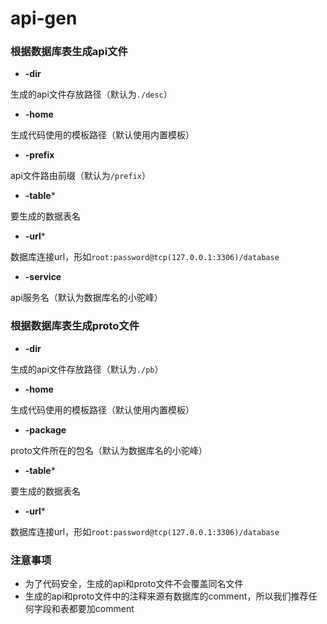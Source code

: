 # api-gen
### 根据数据库表生成api文件


- **-dir**

生成的api文件存放路径（默认为`./desc`）
- **-home**

生成代码使用的模板路径（默认使用内置模板）
- **-prefix**

api文件路由前缀（默认为`/prefix`）
- **-table***

要生成的数据表名
- **-url***

数据库连接url，形如`root:password@tcp(127.0.0.1:3306)/database`
- **-service**

api服务名（默认为数据库名的小驼峰）

### 根据数据库表生成proto文件


- **-dir**

生成的api文件存放路径（默认为`./pb`）
- **-home**

生成代码使用的模板路径（默认使用内置模板）
- **-package**

proto文件所在的包名（默认为数据库名的小驼峰）
- **-table***

要生成的数据表名
- **-url***

数据库连接url，形如`root:password@tcp(127.0.0.1:3306)/database`


### 注意事项

- 为了代码安全，生成的api和proto文件不会覆盖同名文件  
- 生成的api和proto文件中的注释来源有数据库的comment，所以我们推荐任何字段和表都要加comment
